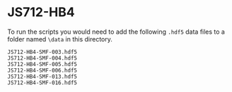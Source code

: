 # JS712-HB4

To run the scripts you would need to add the following `.hdf5` data files to a folder named `\data` in this directory. 

```
JS712-HB4-SMF-003.hdf5
JS712-HB4-SMF-004.hdf5
JS712-HB4-SMF-005.hdf5
JS712-HB4-SMF-006.hdf5
JS712-HB4-SMF-013.hdf5
JS712-HB4-SMF-016.hdf5
```